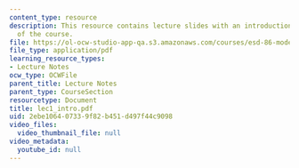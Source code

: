 ```yaml
---
content_type: resource
description: This resource contains lecture slides with an introduction and overview
  of the course.
file: https://ol-ocw-studio-app-qa.s3.amazonaws.com/courses/esd-86-models-data-and-inference-for-socio-technical-systems-spring-2007/2ebe106407339f82b451d497f44c9098_lec1_intro.pdf
file_type: application/pdf
learning_resource_types:
- Lecture Notes
ocw_type: OCWFile
parent_title: Lecture Notes
parent_type: CourseSection
resourcetype: Document
title: lec1_intro.pdf
uid: 2ebe1064-0733-9f82-b451-d497f44c9098
video_files:
  video_thumbnail_file: null
video_metadata:
  youtube_id: null
---
```

